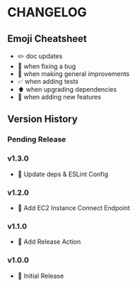 # CHANGELOG

## Emoji Cheatsheet
- :pencil2: doc updates
- :bug: when fixing a bug
- :rocket: when making general improvements
- :white_check_mark: when adding tests
- :arrow_up: when upgrading dependencies
- :tada: when adding new features

## Version History

### Pending Release

### v1.3.0

- :rocket: Update deps & ESLint Config

### v1.2.0

- :tada: Add EC2 Instance Connect Endpoint

### v1.1.0

- :rocket: Add Release Action

### v1.0.0

- :rocket: Initial Release

